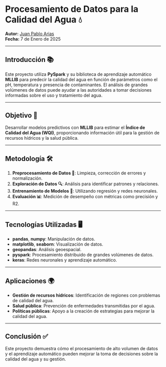 # Procesamiento de Datos para la Calidad del Agua 💧

**Autor:** [Juan Pablo Arias](https://github.com/JuanParias29/Perfil_GitHub)  
**Fecha:** 7 de Enero de 2025  

---

## **Introducción 📚**

Este proyecto utiliza **PySpark** y su biblioteca de aprendizaje automático **MLLIB** para predecir la calidad del agua en función de parámetros como el pH, temperatura y presencia de contaminantes. El análisis de grandes volúmenes de datos puede ayudar a las autoridades a tomar decisiones informadas sobre el uso y tratamiento del agua.

---

## **Objetivo 🎯**

Desarrollar modelos predictivos con **MLLIB** para estimar el **Índice de Calidad del Agua (WQI)**, proporcionando información útil para la gestión de recursos hídricos y la salud pública.

---

## **Metodología 🛠️**

1. **Preprocesamiento de Datos 🧹**: Limpieza, corrección de errores y normalización.
2. **Exploración de Datos 🔍**: Análisis para identificar patrones y relaciones.
3. **Entrenamiento de Modelos 🤖**: Utilizando regresión y redes neuronales.
4. **Evaluación 📊**: Medición de desempeño con métricas como precisión y R2.

---

## **Tecnologías Utilizadas 🖥️**

- **pandas**, **numpy**: Manipulación de datos.
- **matplotlib**, **seaborn**: Visualización de datos.
- **geopandas**: Análisis geoespacial.
- **pyspark**: Procesamiento distribuido de grandes volúmenes de datos.
- **keras**: Redes neuronales y aprendizaje automático.

---

## **Aplicaciones 🌍**

- **Gestión de recursos hídricos**: Identificación de regiones con problemas de calidad del agua.
- **Salud pública**: Prevención de enfermedades transmitidas por el agua.
- **Políticas públicas**: Apoyo a la creación de estrategias para mejorar la calidad del agua.

---

## **Conclusión ✅**

Este proyecto demuestra cómo el procesamiento de alto volumen de datos y el aprendizaje automático pueden mejorar la toma de decisiones sobre la calidad del agua y su gestión.
